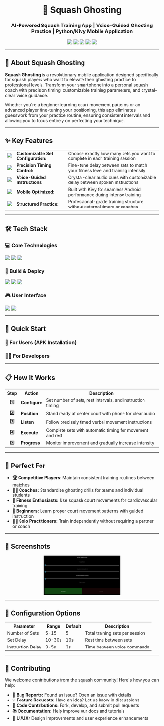<!-- Squash Ghosting Project README -->

<h1 align="center">🏸 Squash Ghosting</h1>
<h3 align="center">AI-Powered Squash Training App | Voice-Guided Ghosting Practice | Python/Kivy Mobile Application</h3>

<p align="center">
  <img src="https://img.shields.io/badge/Python-3776AB?style=for-the-badge&logo=python&logoColor=white" />
  <img src="https://img.shields.io/badge/Kivy-3776AB?style=for-the-badge&logo=python&logoColor=white" />
  <img src="https://img.shields.io/badge/Android-3DDC84?style=for-the-badge&logo=android&logoColor=white" />
  <img src="https://img.shields.io/badge/Buildozer-FF6B6B?style=for-the-badge" />
  <img src="https://img.shields.io/badge/TTS-Voice_Guided-blue?style=for-the-badge" />
</p>

<hr>

<h2>🎯 About Squash Ghosting</h2>
<p>
  <strong>Squash Ghosting</strong> is a revolutionary mobile application designed specifically for squash players who want to elevate their ghosting practice to professional levels. Transform your smartphone into a personal squash coach with precision timing, customizable training parameters, and crystal-clear voice guidance.
</p>

<p>
  Whether you're a beginner learning court movement patterns or an advanced player fine-tuning your positioning, this app eliminates guesswork from your practice routine, ensuring consistent intervals and allowing you to focus entirely on perfecting your technique.
</p>

<hr>

<h2>✨ Key Features</h2>
<table>
  <tr>
    <td align="center"><img src="https://raw.githubusercontent.com/Tarikul-Islam-Anik/Animated-Fluent-Emojis/master/Emojis/Objects/Gear.png" width="40"></td>
    <td><b>Customizable Set Configuration:</b></td>
    <td>Choose exactly how many sets you want to complete in each training session</td>
  </tr>
  <tr>
    <td align="center"><img src="https://raw.githubusercontent.com/Tarikul-Islam-Anik/Animated-Fluent-Emojis/master/Emojis/Travel%20and%20places/Stopwatch.png" width="40"></td>
    <td><b>Precision Timing Control:</b></td>
    <td>Fine-tune delay between sets to match your fitness level and training intensity</td>
  </tr>
  <tr>
    <td align="center"><img src="https://raw.githubusercontent.com/Tarikul-Islam-Anik/Animated-Fluent-Emojis/master/Emojis/Objects/Studio%20Microphone.png" width="40"></td>
    <td><b>Voice-Guided Instructions:</b></td>
    <td>Crystal-clear audio cues with customizable delay between spoken instructions</td>
  </tr>
  <tr>
    <td align="center"><img src="https://raw.githubusercontent.com/Tarikul-Islam-Anik/Animated-Fluent-Emojis/master/Emojis/Objects/Mobile%20Phone.png" width="40"></td>
    <td><b>Mobile Optimized:</b></td>
    <td>Built with Kivy for seamless Android performance during intense training</td>
  </tr>
  <tr>
    <td align="center"><img src="https://raw.githubusercontent.com/Tarikul-Islam-Anik/Animated-Fluent-Emojis/master/Emojis/Objects/Direct%20Hit.png" width="40"></td>
    <td><b>Structured Practice:</b></td>
    <td>Professional-grade training structure without external timers or coaches</td>
  </tr>
</table>

<hr>

<h2>🛠 Tech Stack</h2>

<h3>💻 Core Technologies</h3>
<p>
  <img src="https://img.shields.io/badge/Python_3.11-3776AB?style=flat-square&logo=python&logoColor=white" />
  <img src="https://img.shields.io/badge/Kivy_2.0.0-FF6B6B?style=flat-square" />
  <img src="https://img.shields.io/badge/TTS_Integration-4CAF50?style=flat-square" />
</p>

<h3>🔧 Build & Deploy</h3>
<p>
  <img src="https://img.shields.io/badge/Buildozer-FF9800?style=flat-square" />
  <img src="https://img.shields.io/badge/Android_SDK-3DDC84?style=flat-square&logo=android&logoColor=white" />
  <img src="https://img.shields.io/badge/Cross_Platform-9C27B0?style=flat-square" />
</p>

<h3>🎮 User Interface</h3>
<p>
  <img src="https://img.shields.io/badge/Material_Design-UI/UX-2196F3?style=flat-square" />
  <img src="https://img.shields.io/badge/Touch_Interface-Mobile_Ready-FF5722?style=flat-square" />
</p>

<hr>

<h2>🚀 Quick Start</h2>

<h3>📱 For Users (APK Installation)</h3>

<h3>👨‍💻 For Developers</h3>


<hr>

<h2>📋 How It Works</h2>

<table>
  <tr>
    <th>Step</th>
    <th>Action</th>
    <th>Description</th>
  </tr>
  <tr>
    <td align="center">1️⃣</td>
    <td><b>Configure</b></td>
    <td>Set number of sets, rest intervals, and instruction timing</td>
  </tr>
  <tr>
    <td align="center">2️⃣</td>
    <td><b>Position</b></td>
    <td>Stand ready at center court with phone for clear audio</td>
  </tr>
  <tr>
    <td align="center">3️⃣</td>
    <td><b>Listen</b></td>
    <td>Follow precisely timed verbal movement instructions</td>
  </tr>
  <tr>
    <td align="center">4️⃣</td>
    <td><b>Execute</b></td>
    <td>Complete sets with automatic timing for movement and rest</td>
  </tr>
  <tr>
    <td align="center">5️⃣</td>
    <td><b>Progress</b></td>
    <td>Monitor improvement and gradually increase intensity</td>
  </tr>
</table>

<hr>

<h2>🎯 Perfect For</h2>

<ul>
  <li><strong>🏆 Competitive Players:</strong> Maintain consistent training routines between matches</li>
  <li><strong>👨‍🏫 Coaches:</strong> Standardize ghosting drills for teams and individual students</li>
  <li><strong>💪 Fitness Enthusiasts:</strong> Use squash court movements for cardiovascular training</li>
  <li><strong>🔰 Beginners:</strong> Learn proper court movement patterns with guided instruction</li>
  <li><strong>🏃‍♂️ Solo Practitioners:</strong> Train independently without requiring a partner or coach</li>
</ul>

<hr>

<h2>📸 Screenshots</h2>

<p align="center">
  <img src="screenshots/squashghost.png" width="250" alt="Main Interface" />
</p>

<hr>

<h2>🔧 Configuration Options</h2>

<table>
  <tr>
    <th>Parameter</th>
    <th>Range</th>
    <th>Default</th>
    <th>Description</th>
  </tr>
  <tr>
    <td>Number of Sets</td>
    <td>5-15</td>
    <td>5</td>
    <td>Total training sets per session</td>
  </tr>
  <tr>
    <td>Set Delay</td>
    <td>10-30s</td>
    <td>10s</td>
    <td>Rest time between sets</td>
  </tr>
  <tr>
    <td>Instruction Delay</td>
    <td>3-5s</td>
    <td>3s</td>
    <td>Time between voice commands</td>
  </tr>
</table>

<hr>

<h2>🤝 Contributing</h2>

<p>We welcome contributions from the squash community! Here's how you can help:</p>

<ul>
  <li>🐛 <strong>Bug Reports:</strong> Found an issue? Open an issue with details</li>
  <li>💡 <strong>Feature Requests:</strong> Have an idea? Let us know in discussions</li>
  <li>🔧 <strong>Code Contributions:</strong> Fork, develop, and submit pull requests</li>
  <li>📚 <strong>Documentation:</strong> Help improve our docs and tutorials</li>
  <li>🎨 <strong>UI/UX:</strong> Design improvements and user experience enhancements</li>
</ul>



